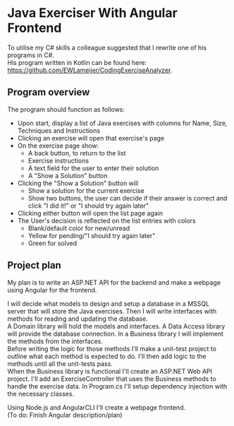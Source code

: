 # Java Exerciser With Angular Frontend
To utilise my C# skills a colleague suggested that I rewrite one of his programs in C#.  
His program written in Kotlin can be found here: https://github.com/EWLameijer/CodingExerciseAnalyzer.

## Program overview
The program should function as follows:
- Upon start, display a list of Java exercises with columns for Name, Size, Techniques and Instructions
- Clicking an exercise will open that exercise's page
- On the exercise page show:
  - A back button, to return to the list
  - Exercise instructions
  - A text field for the user to enter their solution
  - A "Show a Solution" button
- Clicking the "Show a Solution" button will
  - Show a solution for the current exercise
  - Show two buttons, the user can decide if their answer is correct and
    click "I did it!" or "I should try again later"
- Clicking either button will open the list page again
- The User's decision is reflected on the list entries with colors
  - Blank/default color for new/unread
  - Yellow for pending/"I should try again later"
  - Green for solved

## Project plan
My plan is to write an ASP.NET API for the backend and make a webpage using Angular for the frontend.

I will decide what models to design and setup a database in a MSSQL server that will store the Java exercises.
Then I will write interfaces with methods for reading and updating the database.  
A Domain library will hold the models and interfaces.
A Data Access library will provide the database connection.
In a Business library I will implement the methods from the interfaces.  
Before writing the logic for those methods I'll make a unit-test project to outline what each method is
expected to do. I'll then add logic to the methods until all the unit-tests pass.  
When the Business library is functional I'll create an ASP.NET Web API project.
I'll add an ExerciseController that uses the Business methods to handle the exercise data.
In Program.cs I'll setup dependency injection with the necessary classes.

Using Node.js and AngularCLI I'll create a webpage frontend.  
(To do: Finish Angular description/plan)